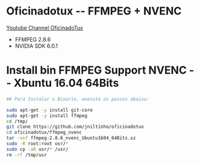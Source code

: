# Oficinadotux -- FFMPEG + NVENC
[Youtube Channel OficinadoTux](https://www.youtube.com/channel/UCfh_Dbh1LrqGVJQ1k2f6DgQ)

 - FFMPEG 2.8.6
 - NVIDIA SDK 6.0.1


# Install bin FFMPEG Support NVENC -- Xbuntu 16.04 64Bits

```bash
## Para Instalar o Binario, execute os passos abaixo:

sudo apt-get -y install git-core
sudo apt-get -y install ffmpeg
cd /tmp/
git clone https://github.com/jniltinho/oficinadotux
cd oficinadotux/ffmpeg_nvenc
tar -vxf ffmpeg-2.8.6_nvenc_Ubuntu1604_64Bits.xz
sudo -R root:root usr/*
sudo cp -aR usr/* /usr/
rm -rf /tmp/usr

```
